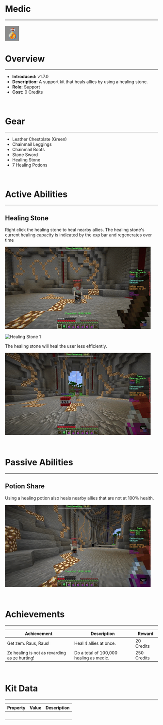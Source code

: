 
# Medic

***

#### ![medic-icon](../assets/kits/medic/medic-icon.jpg)

# Overview
***
- **Introduced:** v1.7.0
- **Description:** A support kit that heals allies by using a healing stone.
- **Role:** Support
- **Cost:** 0 Credits

<br />  

# Gear
***
- Leather Chestplate (Green)
- Chainmail Leggings
- Chainmail Boots
- Stone Sword
- Healing Stone
- 7 Healing Potions

<br />  

# Active Abilities
***
## Healing Stone
Right click the healing stone to heal nearby allies. The healing stone's current healing capacity is indicated by the exp bar and regenerates over time

![Healing Stone 1](../assets/kits/medic/Medic%20-%20Healstone%201%20ally.gif)

![Healing Stone 1](../assets/kits/medic/Medic%20-%20Healstone%20Multiple%20Allies.gif)

The healing stone will heal the user less efficiently.

![Healing Stone 3](../assets/kits/medic/Medic%20-%20Healstone%20self.gif)

<br /> 

# Passive Abilities
***
## Potion Share
Using a healing potion also heals nearby allies that are not at 100% health.

![Potion Share](../assets/kits/medic/Medic%20-%20Potion%20Share.gif)

<br />  

# Achievements
***

| Achievement | Description | Reward |
| ----------- | ----------- | ------ |
| Get zem. Raus, Raus! | Heal 4 allies at once. | 20 Credits |
| Ze healing is not as revarding as ze hurting! | Do a total of 100,000 healing as medic. | 250 Credits |

<br />  

# Kit Data
***

| Property | Value | Description |
|----------|-------|-------------|
| | | |
| | | |
| | | |
| | | |
| | | |
